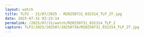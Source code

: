 ```yaml
---
layout: watch
title: TLP2 - 31/07/2025 - M20250731_032314_TLP_2T.jpg
date: 2025-07-31 03:23:14
permalink: /2025/07/31/watch/M20250731_032314_TLP_2
capture: TLP2/2025/202507/20250730/M20250731_032314_TLP_2T.jpg
---
```

